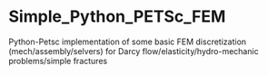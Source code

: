 # Simple_Python_PETSc_FEM
Python-Petsc implementation of some basic FEM discretization (mech/assembly/selvers) for Darcy flow/elasticity/hydro-mechanic problems/simple fractures
